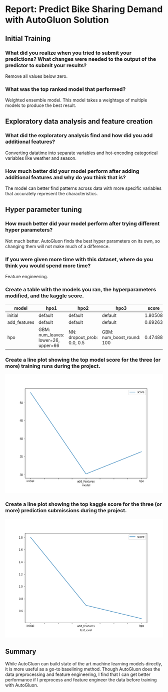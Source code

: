 # Report: Predict Bike Sharing Demand with AutoGluon Solution

## Initial Training
### What did you realize when you tried to submit your predictions? What changes were needed to the output of the predictor to submit your results?
Remove all values below zero.

### What was the top ranked model that performed?
Weighted ensemble model. This model takes a weightage of multiple models to produce the best result. 

## Exploratory data analysis and feature creation
### What did the exploratory analysis find and how did you add additional features?
Converting datatime into separate variables and hot-encoding categorical variables like weather and season.

### How much better did your model perform after adding additional features and why do you think that is?
The model can better find patterns across data with more specific variables that accurately represent the characteristics.

## Hyper parameter tuning
### How much better did your model perform after trying different hyper parameters?
Not much better. AutoGluon finds the best hyper parameters on its own, so changing them will not make much of a difference.

### If you were given more time with this dataset, where do you think you would spend more time?
Feature engineering.

### Create a table with the models you ran, the hyperparameters modified, and the kaggle score.
|model|hpo1|hpo2|hpo3|score|
|--|--|--|--|--|
|initial|default|default|default|1.80508|
|add_features|default|default|default|0.69263|
|hpo|GBM: num_leaves: lower=26, upper=66|NN: dropout_prob: 0.0, 0.5|GBM: num_boost_round: 100|0.47488|

### Create a line plot showing the top model score for the three (or more) training runs during the project.

![model_train_score.png](model_train_score.png)

### Create a line plot showing the top kaggle score for the three (or more) prediction submissions during the project.

![model_test_score.png](model_test_score.png)

## Summary
While AutoGluon can build state of the art machine learning models directly, it is more useful as a go-to baselining method.
Though AutoGluon does the data preprocessing and feature engineering, I find that I can get better performance if I preprocess and feature engineer the data before training with AutoGluon.
